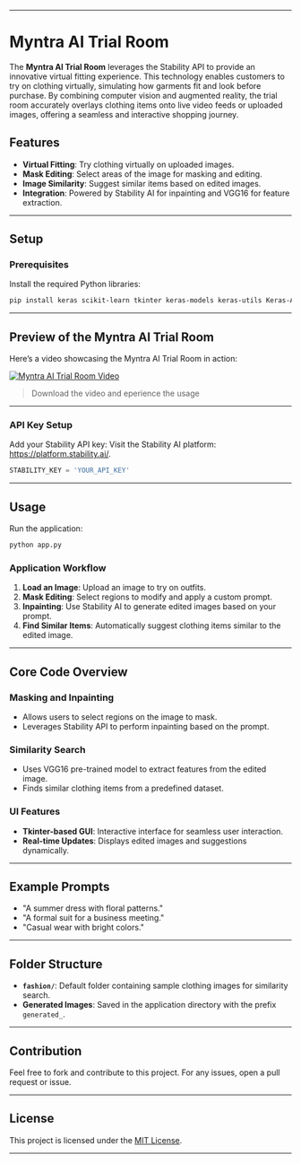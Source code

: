 
---

# Myntra AI Trial Room

The **Myntra AI Trial Room** leverages the Stability API to provide an innovative virtual fitting experience. This technology enables customers to try on clothing virtually, simulating how garments fit and look before purchase. By combining computer vision and augmented reality, the trial room accurately overlays clothing items onto live video feeds or uploaded images, offering a seamless and interactive shopping journey.

## Features
- **Virtual Fitting**: Try clothing virtually on uploaded images.
- **Mask Editing**: Select areas of the image for masking and editing.
- **Image Similarity**: Suggest similar items based on edited images.
- **Integration**: Powered by Stability AI for inpainting and VGG16 for feature extraction.

---

## Setup

### Prerequisites
Install the required Python libraries:

```bash
pip install keras scikit-learn tkinter keras-models keras-utils Keras-Applications
```

---

## Preview of the Myntra AI Trial Room

Here’s a video showcasing the Myntra AI Trial Room in action:

[![Myntra AI Trial Room Video](https://img.youtube.com/vi/your-video-id-here/0.jpg)](https://github.com/Shravani1383/Myntra/blob/master/Vishwakarma%20Institute%20Of%20Technology_Mavericks.mp4)

> Download the video and eperience the usage

---


### API Key Setup
Add your Stability API key:
Visit the Stability AI platform: https://platform.stability.ai/.

```python
STABILITY_KEY = 'YOUR_API_KEY'
```

---

## Usage

Run the application:

```bash
python app.py
```

### Application Workflow
1. **Load an Image**: Upload an image to try on outfits.
2. **Mask Editing**: Select regions to modify and apply a custom prompt.
3. **Inpainting**: Use Stability AI to generate edited images based on your prompt.
4. **Find Similar Items**: Automatically suggest clothing items similar to the edited image.

---

## Core Code Overview

### Masking and Inpainting
- Allows users to select regions on the image to mask.
- Leverages Stability API to perform inpainting based on the prompt.

### Similarity Search
- Uses VGG16 pre-trained model to extract features from the edited image.
- Finds similar clothing items from a predefined dataset.

### UI Features
- **Tkinter-based GUI**: Interactive interface for seamless user interaction.
- **Real-time Updates**: Displays edited images and suggestions dynamically.

---

## Example Prompts
- "A summer dress with floral patterns."
- "A formal suit for a business meeting."
- "Casual wear with bright colors."

---

## Folder Structure
- **`fashion/`**: Default folder containing sample clothing images for similarity search.
- **Generated Images**: Saved in the application directory with the prefix `generated_`.

---

## Contribution
Feel free to fork and contribute to this project. For any issues, open a pull request or issue.

---

## License
This project is licensed under the [MIT License](LICENSE).

---

